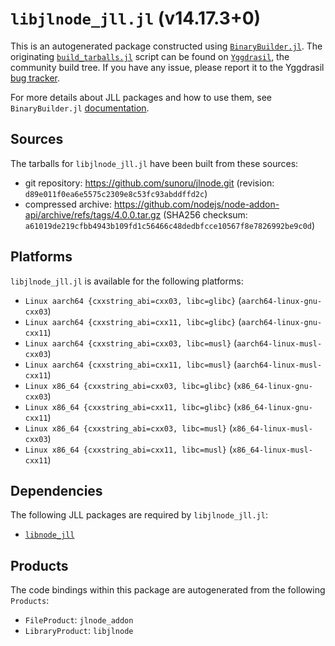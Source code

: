 # `libjlnode_jll.jl` (v14.17.3+0)

This is an autogenerated package constructed using [`BinaryBuilder.jl`](https://github.com/JuliaPackaging/BinaryBuilder.jl). The originating [`build_tarballs.jl`](https://github.com/JuliaPackaging/Yggdrasil/blob/8941b47791321d3bd7cc13bd9c954383944ef7b0/L/libjlnode/build_tarballs.jl) script can be found on [`Yggdrasil`](https://github.com/JuliaPackaging/Yggdrasil/), the community build tree.  If you have any issue, please report it to the Yggdrasil [bug tracker](https://github.com/JuliaPackaging/Yggdrasil/issues).

For more details about JLL packages and how to use them, see `BinaryBuilder.jl` [documentation](https://juliapackaging.github.io/BinaryBuilder.jl/dev/jll/).

## Sources

The tarballs for `libjlnode_jll.jl` have been built from these sources:

* git repository: https://github.com/sunoru/jlnode.git (revision: `d89e011f0ea6e5575c2309e8c53fc93abddffd2c`)
* compressed archive: https://github.com/nodejs/node-addon-api/archive/refs/tags/4.0.0.tar.gz (SHA256 checksum: `a61019de219cfbb4943b109fd1c56466c48dedbfcce10567f8e7826992be9c0d`)

## Platforms

`libjlnode_jll.jl` is available for the following platforms:

* `Linux aarch64 {cxxstring_abi=cxx03, libc=glibc}` (`aarch64-linux-gnu-cxx03`)
* `Linux aarch64 {cxxstring_abi=cxx11, libc=glibc}` (`aarch64-linux-gnu-cxx11`)
* `Linux aarch64 {cxxstring_abi=cxx03, libc=musl}` (`aarch64-linux-musl-cxx03`)
* `Linux aarch64 {cxxstring_abi=cxx11, libc=musl}` (`aarch64-linux-musl-cxx11`)
* `Linux x86_64 {cxxstring_abi=cxx03, libc=glibc}` (`x86_64-linux-gnu-cxx03`)
* `Linux x86_64 {cxxstring_abi=cxx11, libc=glibc}` (`x86_64-linux-gnu-cxx11`)
* `Linux x86_64 {cxxstring_abi=cxx03, libc=musl}` (`x86_64-linux-musl-cxx03`)
* `Linux x86_64 {cxxstring_abi=cxx11, libc=musl}` (`x86_64-linux-musl-cxx11`)

## Dependencies

The following JLL packages are required by `libjlnode_jll.jl`:

* [`libnode_jll`](https://github.com/JuliaBinaryWrappers/libnode_jll.jl)

## Products

The code bindings within this package are autogenerated from the following `Products`:

* `FileProduct`: `jlnode_addon`
* `LibraryProduct`: `libjlnode`
